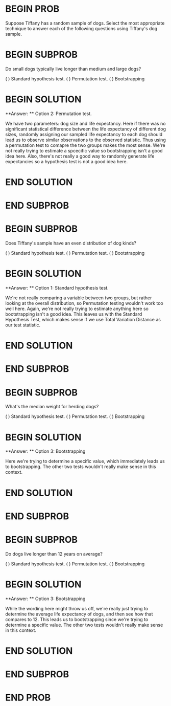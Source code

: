 # BEGIN PROB

Suppose Tiffany has a random sample of dogs. Select the most
appropriate technique to answer each of the following questions using
Tiffany's dog sample.

# BEGIN SUBPROB

Do small dogs typically live longer than medium and large dogs?

( ) Standard hypothesis test.
( ) Permutation test.
( ) Bootstrapping

# BEGIN SOLUTION

**Answer: ** Option 2: Permutation test.

We have two parameters: dog size and life expectancy. Here if there was no significant statistical difference between the life expectancy of different dog sizes, randomly assigning our sampled life expectancy to each dog should lead us to observe similar observations to the observed statistic. Thus using a permutation test to comapre the two groups makes the most sense. We're not really trying to estimate a spcecific value so bootstrapping isn't a good idea here. Also, there's not really a good way to randomly generate life expectancies so a hypothesis test is not a good idea here. 

# END SOLUTION

# END SUBPROB

# BEGIN SUBPROB

Does Tiffany's sample have an even distribution of dog kinds?

( ) Standard hypothesis test.
( ) Permutation test.
( ) Bootstrapping

# BEGIN SOLUTION

**Answer: ** Option 1: Standard hypothesis test.

We're not really comparing a variable between two groups, but rather looking at the overall distribution, so Permutation testing wouldn't work too well here. Again, we're not really trying to estimate anything here so bootstrapping isn't a good idea. This leaves us with the Standard Hypothesis Test, which makes sense if we use Total Variation Distance as our test statistic.

# END SOLUTION

# END SUBPROB

# BEGIN SUBPROB

What's the median weight for herding dogs?

( ) Standard hypothesis test.
( ) Permutation test.
( ) Bootstrapping

# BEGIN SOLUTION

**Answer: ** Option 3: Bootstrapping

Here we're trying to determine a specific value, which immediately leads us to bootstrapping. The other two tests wouldn't really make sense in this context.

# END SOLUTION

# END SUBPROB

# BEGIN SUBPROB

Do dogs live longer than 12 years on average?

( ) Standard hypothesis test.
( ) Permutation test.
( ) Bootstrapping

# BEGIN SOLUTION

**Answer: ** Option 3: Bootstrapping

While the wording here might throw us off, we're really just trying to determine the average life expectancy of dogs, and then see how that compares to 12. This leads us to bootstrapping since we're trying to determine a specific value. The other two tests wouldn't really make sense in this context.

# END SOLUTION

# END SUBPROB

# END PROB
